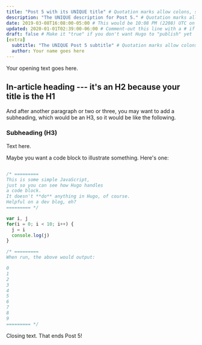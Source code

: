```yaml
---
title: "Post 5 with its UNIQUE title" # Quotation marks allow colons, semicolons, etc.
description: "The UNIQUE description for Post 5." # Quotation marks allow colons, semicolons, etc.
date: 2019-03-08T16:08:00-05:00 # This would be 10:08 PM (2208) UTC on March 8, 2019
updated: 2020-01-01T02:39:00-06:00 # Comment-out this line with a # if content is unchanged
draft: false # Make it "true" if you don't want Hugo to "publish" yet
[extra]
  subtitle: "The UNIQUE Post 5 subtitle" # Quotation marks allow colons, semicolons, etc.
  author: Your name goes here
---
```


Your opening text goes here.

## In-article heading --- it's an H2 because your title is the H1

And after another paragraph or two or three, you may want to add a subheading, which would be an H3, so it would be like the following.

### Subheading (H3)

Text here.

Maybe you want a code block to illustrate something. Here's one:

```js

/* =========
This is some simple JavaScript, 
just so you can see how Hugo handles 
a code block.
It doesn't **do** anything in Hugo, of course.
Helpful on a dev blog, eh?
========= */

var i, j
for(i = 0; i < 10; i++) {
  j = i
  console.log(j)
}

/* ========= 
When run, the above would output:

0
1
2
3
4
5
6
7
8
9
========= */

```

Closing text. That ends Post 5!
